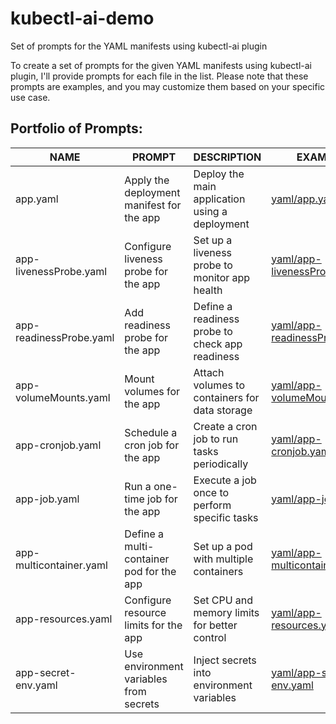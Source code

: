 # kubectl-ai-demo
Set of prompts for the YAML manifests using kubectl-ai plugin

To create a set of prompts for the given YAML manifests using kubectl-ai plugin, I'll provide prompts for each file in the list. Please note that these prompts are examples, and you may customize them based on your specific use case.

## Portfolio of Prompts:

| NAME                   | PROMPT                                   | DESCRIPTION                                   | EXAMPLE                                      |
|------------------------|------------------------------------------|-----------------------------------------------|----------------------------------------------|
| app.yaml               | Apply the deployment manifest for the app | Deploy the main application using a deployment | [yaml/app.yaml](https://github.com/ukrsite/kubectl-ai-demo/blob/4ac3888fc23b64a5db56c451d6ac0eb1e1c0781f/yaml%20/app.yaml)             |
| app-livenessProbe.yaml | Configure liveness probe for the app      | Set up a liveness probe to monitor app health | [yaml/app-livenessProbe.yaml](https://github.com/ukrsite/kubectl-ai-demo/blob/4ac3888fc23b64a5db56c451d6ac0eb1e1c0781f/yaml%20/app-livenessProbe.yaml)|
| app-readinessProbe.yaml| Add readiness probe for the app           | Define a readiness probe to check app readiness| [yaml/app-readinessProbe.yaml](https://github.com/ukrsite/kubectl-ai-demo/blob/4ac3888fc23b64a5db56c451d6ac0eb1e1c0781f/yaml%20/app-readinessProbe.yaml)|
| app-volumeMounts.yaml  | Mount volumes for the app                 | Attach volumes to containers for data storage  | [yaml/app-volumeMounts.yaml](https://github.com/ukrsite/kubectl-ai-demo/blob/4ac3888fc23b64a5db56c451d6ac0eb1e1c0781f/yaml%20/app-volumeMounts.yaml)  |
| app-cronjob.yaml       | Schedule a cron job for the app           | Create a cron job to run tasks periodically    | [yaml/app-cronjob.yaml](https://github.com/ukrsite/kubectl-ai-demo/blob/4ac3888fc23b64a5db56c451d6ac0eb1e1c0781f/yaml%20/app-cronjob.yaml)       |
| app-job.yaml           | Run a one-time job for the app            | Execute a job once to perform specific tasks   | [yaml/app-job.yaml](https://github.com/ukrsite/kubectl-ai-demo/blob/4ac3888fc23b64a5db56c451d6ac0eb1e1c0781f/yaml%20/app-job.yaml   )        |
| app-multicontainer.yaml| Define a multi-container pod for the app  | Set up a pod with multiple containers           | [yaml/app-multicontainer.yaml](https://github.com/ukrsite/kubectl-ai-demo/blob/4ac3888fc23b64a5db56c451d6ac0eb1e1c0781f/yaml%20/app-multicontainer.yaml)|
| app-resources.yaml     | Configure resource limits for the app     | Set CPU and memory limits for better control   | [yaml/app-resources.yaml](https://github.com/ukrsite/kubectl-ai-demo/blob/4ac3888fc23b64a5db56c451d6ac0eb1e1c0781f/yaml%20/app-resources.yaml)    |
| app-secret-env.yaml    | Use environment variables from secrets    | Inject secrets into environment variables      | [yaml/app-secret-env.yaml](https://github.com/ukrsite/kubectl-ai-demo/blob/4ac3888fc23b64a5db56c451d6ac0eb1e1c0781f/yaml%20/app-secret-env.yaml)   |
